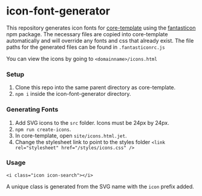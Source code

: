 # icon-font-generator
This repository generates icon fonts for [core-template](https://github.com/shift72/core-template) using the [fantasticon](https://www.npmjs.com/package/fantasticon) npm package. The necessary files are copied into core-template automatically and will override any fonts and css that already exist. The file paths for the generated files can be found in `.fantasticonrc.js`

You can view the icons by going to `<domainname>/icons.html`

### Setup
1. Clone this repo into the same parent directory as core-template.
2. `npm i` inside the icon-font-generator directory.
### Generating Fonts
1. Add SVG icons to the `src` folder. Icons must be 24px by 24px.
2. `npm run create-icons`.
3. In core-template, open `site/icons.html.jet`.
4. Change the stylesheet link to point to the styles folder `<link rel="stylesheet" href="/styles/icons.css" />`
### Usage
`<i class="icon icon-search"></i>`

A unique class is generated from the SVG name with the `icon` prefix added.
